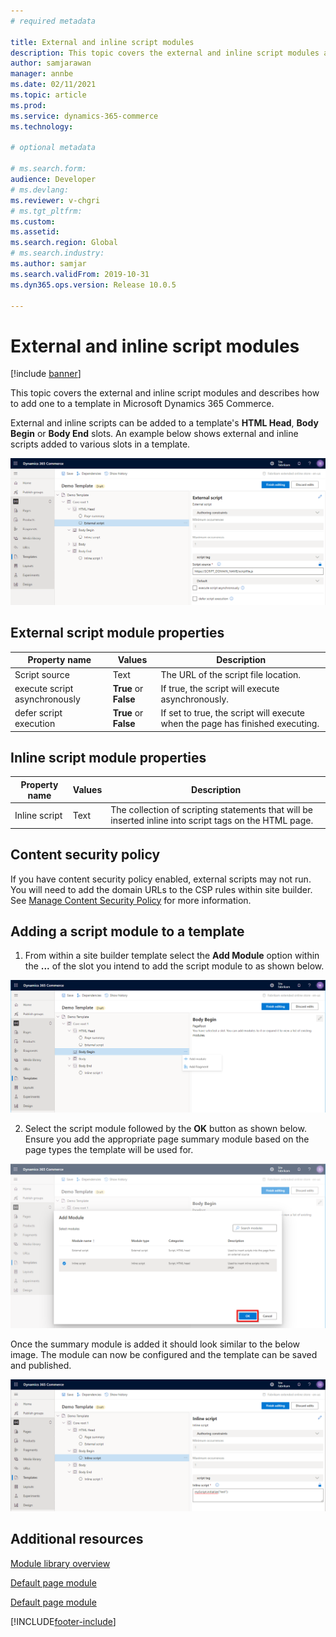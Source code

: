 ```yaml
---
# required metadata

title: External and inline script modules
description: This topic covers the external and inline script modules and describes how to add one to a template in Microsoft Dynamics 365 Commerce.
author: samjarawan
manager: annbe
ms.date: 02/11/2021
ms.topic: article
ms.prod: 
ms.service: dynamics-365-commerce
ms.technology: 

# optional metadata

# ms.search.form: 
audience: Developer
# ms.devlang: 
ms.reviewer: v-chgri
# ms.tgt_pltfrm: 
ms.custom: 
ms.assetid: 
ms.search.region: Global
# ms.search.industry: 
ms.author: samjar
ms.search.validFrom: 2019-10-31
ms.dyn365.ops.version: Release 10.0.5

---
```


# External and inline script modules

[!include [banner](includes/banner.md)]

This topic covers the external and inline script modules and describes how to add one to a template in Microsoft Dynamics 365 Commerce.

External and inline scripts can be added to a template's **HTML Head**, **Body Begin** or **Body End** slots.  An example below shows external and inline scripts added to various slots in a template.

![Script modules](media/script-modules-1.png)

## External script module properties

| Property name     | Values | Description |
|-------------------|--------|-------------|
| Script source | Text | The URL of the script file location. |
| execute script asynchronously | **True** or **False** | If true, the script will execute asynchronously. |
| defer script execution | **True** or **False** | If set to true, the script will execute when the page has finished executing. |

## Inline script module properties

| Property name     | Values | Description |
|-------------------|--------|-------------|
| Inline script | Text | The collection of scripting statements that will be inserted inline into script tags on the HTML page. |

## Content security policy

If you have content security policy enabled, external scripts may not run.  You will need to add the domain URLs to the CSP rules within site builder.  See [Manage Content Security Policy](manage-csp.md) for more information.

## Adding a script module to a template

1. From within a site builder template select the **Add Module** option within the **...** of the slot you intend to add the script module to as shown below.

![Add new module](media/script-modules-2.png)

2. Select the script module followed by the **OK** button as shown below.  Ensure you add the appropriate page summary module based on the page types the template will be used for.

![Add script module](media/script-modules-3.png)

Once the summary module is added it should look similar to the below image.  The module can now be configured and the template can be saved and published.

![Inline script module added](media/script-modules-4.png)


## Additional resources

[Module library overview](starter-kit-overview.md)

[Default page module](core-page-summary-modules.md)

[Default page module](core-default-page-module.md)


[!INCLUDE[footer-include](../includes/footer-banner.md)]
